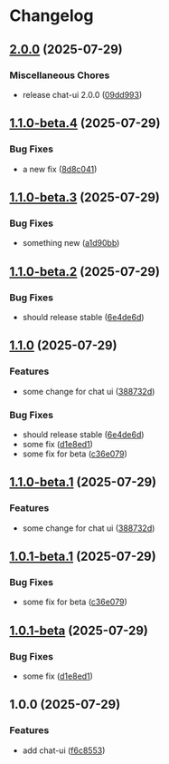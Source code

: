 # Changelog

## [2.0.0](https://github.com/simenkristoffers1/release/compare/chat-ui-v1.1.0-beta.4...chat-ui-v2.0.0) (2025-07-29)


### Miscellaneous Chores

* release chat-ui 2.0.0 ([09dd993](https://github.com/simenkristoffers1/release/commit/09dd993d861e5b9e121f63a97af381b01dde128c))

## [1.1.0-beta.4](https://github.com/simenkristoffers1/release/compare/chat-ui-v1.1.0-beta.3...chat-ui-v1.1.0-beta.4) (2025-07-29)


### Bug Fixes

* a new fix ([8d8c041](https://github.com/simenkristoffers1/release/commit/8d8c041393572eeff54bc6fb28612d35a341748d))

## [1.1.0-beta.3](https://github.com/simenkristoffers1/release/compare/chat-ui-v1.1.0-beta.2...chat-ui-v1.1.0-beta.3) (2025-07-29)


### Bug Fixes

* something new ([a1d90bb](https://github.com/simenkristoffers1/release/commit/a1d90bb9f156a7beea2b4324d77eb26167d8be60))

## [1.1.0-beta.2](https://github.com/simenkristoffers1/release/compare/chat-ui-v1.1.0-beta.1...chat-ui-v1.1.0-beta.2) (2025-07-29)


### Bug Fixes

* should release stable ([6e4de6d](https://github.com/simenkristoffers1/release/commit/6e4de6d8ab870760c6407944eb30bb481b0f8b4e))

## [1.1.0](https://github.com/simenkristoffers1/release/compare/chat-ui@v1.0.0...chat-ui-v1.1.0) (2025-07-29)


### Features

* some change for chat ui ([388732d](https://github.com/simenkristoffers1/release/commit/388732da8d7dacb5335099d41eb120ec4d9294d8))


### Bug Fixes

* should release stable ([6e4de6d](https://github.com/simenkristoffers1/release/commit/6e4de6d8ab870760c6407944eb30bb481b0f8b4e))
* some fix ([d1e8ed1](https://github.com/simenkristoffers1/release/commit/d1e8ed1558fa7f9c19aeb1d9601068735e7f69f7))
* some fix for beta ([c36e079](https://github.com/simenkristoffers1/release/commit/c36e079835690fd3046fbab50c17a8667e8a4d39))

## [1.1.0-beta.1](https://github.com/simenkristoffers1/release/compare/chat-ui-v1.0.1-beta.1...chat-ui-v1.1.0-beta.1) (2025-07-29)


### Features

* some change for chat ui ([388732d](https://github.com/simenkristoffers1/release/commit/388732da8d7dacb5335099d41eb120ec4d9294d8))

## [1.0.1-beta.1](https://github.com/simenkristoffers1/release/compare/chat-ui-v1.0.1-beta...chat-ui-v1.0.1-beta.1) (2025-07-29)


### Bug Fixes

* some fix for beta ([c36e079](https://github.com/simenkristoffers1/release/commit/c36e079835690fd3046fbab50c17a8667e8a4d39))

## [1.0.1-beta](https://github.com/simenkristoffers1/release/compare/chat-ui@v1.0.0...chat-ui-v1.0.1-beta) (2025-07-29)


### Bug Fixes

* some fix ([d1e8ed1](https://github.com/simenkristoffers1/release/commit/d1e8ed1558fa7f9c19aeb1d9601068735e7f69f7))

## 1.0.0 (2025-07-29)


### Features

* add chat-ui ([f6c8553](https://github.com/simenkristoffers1/release/commit/f6c855348b04c0626a7cf53fff118a700490a6b6))

